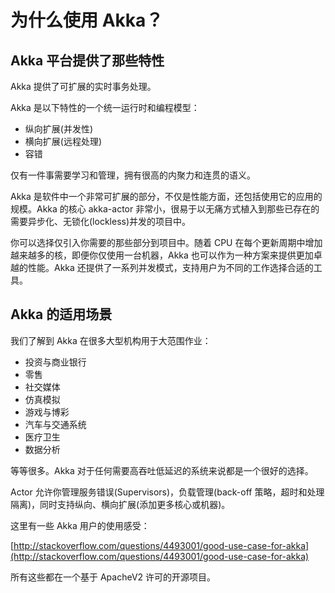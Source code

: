 # 为什么使用 Akka？

## Akka 平台提供了那些特性

Akka 提供了可扩展的实时事务处理。

Akka 是以下特性的一个统一运行时和编程模型：

- 纵向扩展(并发性)
- 横向扩展(远程处理)
- 容错

仅有一件事需要学习和管理，拥有很高的内聚力和连贯的语义。

Akka 是软件中一个非常可扩展的部分，不仅是性能方面，还包括使用它的应用的规模。Akka 的核心 akka-actor 非常小，很易于以无痛方式植入到那些已存在的需要异步化、无锁化(lockless)并发的项目中。

你可以选择仅引入你需要的那些部分到项目中。随着 CPU 在每个更新周期中增加越来越多的核，即便你仅使用一台机器，Akka 也可以作为一种方案来提供更加卓越的性能。Akka 还提供了一系列并发模式，支持用户为不同的工作选择合适的工具。

## Akka 的适用场景

我们了解到 Akka 在很多大型机构用于大范围作业：

- 投资与商业银行
- 零售
- 社交媒体
- 仿真模拟
- 游戏与博彩
- 汽车与交通系统
- 医疗卫生
- 数据分析

等等很多。Akka 对于任何需要高吞吐低延迟的系统来说都是一个很好的选择。

Actor 允许你管理服务错误(Supervisors)，负载管理(back-off 策略，超时和处理隔离)，同时支持纵向、横向扩展(添加更多核心或机器)。

这里有一些 Akka 用户的使用感受：

[http://stackoverflow.com/questions/4493001/good-use-case-for-akka](http://stackoverflow.com/questions/4493001/good-use-case-for-akka)

所有这些都在一个基于  ApacheV2 许可的开源项目。

